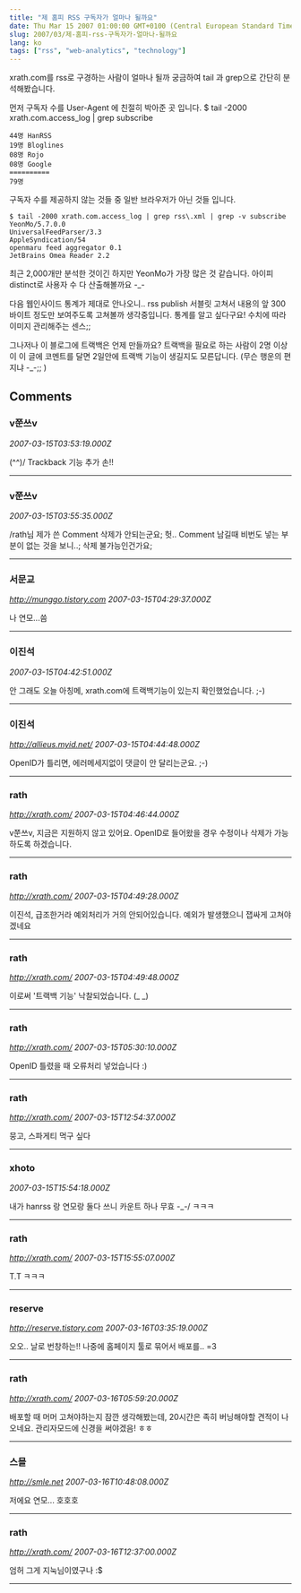 ```yaml
---
title: "제 홈피 RSS 구독자가 얼마나 될까요"
date: Thu Mar 15 2007 01:00:00 GMT+0100 (Central European Standard Time)
slug: 2007/03/제-홈피-rss-구독자가-얼마나-될까요
lang: ko
tags: ["rss", "web-analytics", "technology"]
---
```


xrath.com를 rss로 구경하는 사람이 얼마나 될까 궁금하여 tail 과 grep으로 간단히 분석해봤습니다.

먼저 구독자 수를 User-Agent 에 친절히 박아준 곳 입니다.
$ tail -2000 xrath.com.access_log | grep subscribe 

```
44명 HanRSS
19명 Bloglines 
08명 Rojo
08명 Google
==========
79명
```

구독자 수를 제공하지 않는 것들 중 일반 브라우저가 아닌 것들 입니다.
```
$ tail -2000 xrath.com.access_log | grep rss\.xml | grep -v subscribe
YeonMo/5.7.0.0 
UniversalFeedParser/3.3 
AppleSyndication/54
openmaru feed aggregator 0.1
JetBrains Omea Reader 2.2 
```

최근 2,000개만 분석한 것이긴 하지만 YeonMo가 가장 많은 것 같습니다.
아이피 distinct로 사용자 수 다 산출해볼까요 -_-

다음 웹인사이드 통계가 제대로 안나오니.. rss publish 서블릿 고쳐서 내용의 앞 300바이트 정도만 보여주도록 고쳐볼까 생각중입니다. 통계를 알고 싶다구요! 수치에 따라 이미지 관리해주는 센스;;

그나저나 이 블로그에 트랙백은 언제 만들까요? 트랙백을 필요로 하는 사람이 2명 이상이 이 글에 코멘트를 달면 2일안에 트랙백 기능이 생길지도 모른답니다. (무슨 행운의 편지냐 -_-;; )

## Comments

### v쭌쓰v
*2007-03-15T03:53:19.000Z*

(^^)/ Trackback 기능 추가 손!!

---

### v쭌쓰v
*2007-03-15T03:55:35.000Z*

/rath님 제가 쓴 Comment 삭제가 안되는군요; 헛.. Comment 남길때 비번도 넣는 부분이 없는 것을 보니..; 삭제 불가능인건가요;

---

### 서문교
*http://munggo.tistory.com*
*2007-03-15T04:29:37.000Z*

나 연모...씀

---

### 이진석
*2007-03-15T04:42:51.000Z*

안 그래도 오늘 아칭메, xrath.com에 트랙백기능이 있는지 확인했었습니다. ;-)

---

### 이진석
*http://allieus.myid.net/*
*2007-03-15T04:44:48.000Z*

OpenID가 틀리면, 에러메세지없이 댓글이 안 달리는군요. ;-)

---

### rath
*http://xrath.com/*
*2007-03-15T04:46:44.000Z*

v쭌쓰v, 지금은 지원하지 않고 있어요. OpenID로 들어왔을 경우 수정이나 삭제가 가능하도록 하겠습니다.

---

### rath
*http://xrath.com/*
*2007-03-15T04:49:28.000Z*

이진석, 급조한거라 예외처리가 거의 안되어있습니다. 예외가 발생했으니 잽싸게 고쳐야겠네요

---

### rath
*http://xrath.com/*
*2007-03-15T04:49:48.000Z*

이로써 '트랙백 기능' 낙찰되었습니다. (_ _)

---

### rath
*http://xrath.com/*
*2007-03-15T05:30:10.000Z*

OpenID 틀렸을 때 오류처리 넣었습니다 :)

---

### rath
*http://xrath.com/*
*2007-03-15T12:54:37.000Z*

뭉고, 스파게티 먹구 싶다

---

### xhoto
*2007-03-15T15:54:18.000Z*

내가 hanrss 랑 연모랑 둘다 쓰니 카운트 하나 무효 -_-/ ㅋㅋㅋ

---

### rath
*http://xrath.com/*
*2007-03-15T15:55:07.000Z*

T.T ㅋㅋㅋ

---

### reserve
*http://reserve.tistory.com*
*2007-03-16T03:35:19.000Z*

오오.. 날로 번창하는!!
나중에 홈페이지 툴로 묶어서 배포를.. =3

---

### rath
*http://xrath.com/*
*2007-03-16T05:59:20.000Z*

배포할 때 머머 고쳐야하는지 잠깐 생각해봤는데, 20시간은 족히 버닝해야할 견적이 나오네요. 관리자모드에 신경을 써야겠음! ㅎㅎ

---

### 스믈
*http://smle.net*
*2007-03-16T10:48:08.000Z*

저에요 연모... 호호호

---

### rath
*http://xrath.com/*
*2007-03-16T12:37:00.000Z*

엄허 그게 지눅님이였구나 :$

---
